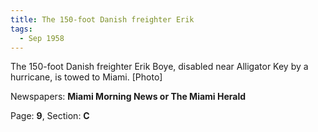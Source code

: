 ```yaml
---  
title: The 150-foot Danish freighter Erik  
tags:  
  - Sep 1958  
---  
```

  
The 150-foot Danish freighter Erik Boye, disabled near Alligator Key by a hurricane, is towed to Miami. [Photo]  
  
Newspapers: **Miami Morning News or The Miami Herald**  
  
Page: **9**, Section: **C** 
